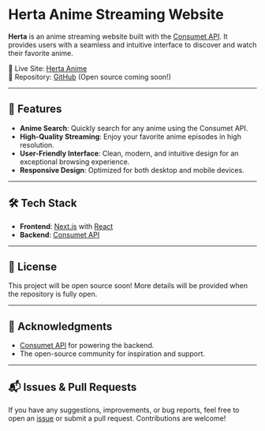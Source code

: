 # Herta Anime Streaming Website

**Herta** is an anime streaming website built with the [Consumet API](https://github.com/consumet/consumet-api). It provides users with a seamless and intuitive interface to discover and watch their favorite anime.

🔗 Live Site: [Herta Anime](https://herta-anime.vercel.app)  
📂 Repository: [GitHub](https://github.com/Cyckey/Herta) (Open source coming soon!)

---

## 🚀 Features

- **Anime Search**: Quickly search for any anime using the Consumet API.
- **High-Quality Streaming**: Enjoy your favorite anime episodes in high resolution.
- **User-Friendly Interface**: Clean, modern, and intuitive design for an exceptional browsing experience.
- **Responsive Design**: Optimized for both desktop and mobile devices.

---

## 🛠️ Tech Stack

- **Frontend**: [Next.js](https://nextjs.org) with [React](https://reactjs.org)
- **Backend**: [Consumet API](https://github.com/consumet/consumet-api)

---

## 📜 License

This project will be open source soon! More details will be provided when the repository is fully open.

---

## 🖤 Acknowledgments

- [Consumet API](https://github.com/consumet/consumet-api) for powering the backend.
- The open-source community for inspiration and support.

---

## 📬 Issues & Pull Requests

If you have any suggestions, improvements, or bug reports, feel free to open an [issue](https://github.com/Cyckey/Herta/issues) or submit a pull request. Contributions are welcome!
